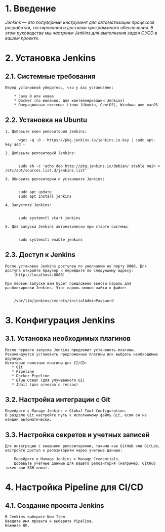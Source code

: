 # 1. Введение

*Jenkins — это популярный инструмент для автоматизации процессов разработки, тестирования и доставки программного обеспечения. В этом руководстве мы настроим Jenkins для выполнения задач CI/CD в вашем проекте.* 

# 2. Установка Jenkins
##  2.1. Системные требования

    Перед установкой убедитесь, что у вас установлен:

        * Java 8 или новее
        * Docker (по желанию, для контейнеризации Jenkins)
        * Операционная система: Linux (Ubuntu, CentOS), Windows или macOS

##  2.2. Установка на Ubuntu

    1. Добавьте ключ репозитория Jenkins:
        
          wget -q -O - https://pkg.jenkins.io/jenkins.io.key | sudo apt-key add -

    2. Добавьте репозиторий Jenkins:


          sudo sh -c 'echo deb http://pkg.jenkins.io/debian/ stable main > /etc/apt/sources.list.d/jenkins.list'

    3. Обновите репозитории и установите Jenkins:


          sudo apt update
          sudo apt install jenkins

    4. Запустите Jenkins:


          sudo systemctl start jenkins

    5. Для запуска Jenkins автоматически при старте системы:


          sudo systemctl enable jenkins

##  2.3. Доступ к Jenkins

    После установки Jenkins доступен по умолчанию на порту 8080. Для доступа откройте браузер и перейдите по следующему адресу:
        (http://localhost:8080)
    
    При первом запуске вам будет предложено ввести пароль для разблокировки Jenkins. Этот пароль можно найти в файле:
    

        /var/lib/jenkins/secrets/initialAdminPassword

# 3. Конфигурация Jenkins
##  3.1. Установка необходимых плагинов

    После первого запуска Jenkins предложит установить плагины. Рекомендуется установить предложенные плагины или выбрать необходимые вручную.
    Некоторые полезные плагины для CI/CD:
       * Git
       * Pipeline
       * Docker Pipeline
       * Blue Ocean (для улучшенного UI)
       * JUnit (для отчетов о тестах)

## 3.2. Настройка интеграции с Git

    Перейдите в Manage Jenkins > Global Tool Configuration.
    В разделе Git настройте путь к исполнимому файлу Git, если он не найден автоматически.

## 3.3. Настройка секретов и учетных записей

    Для интеграции с внешними репозиториями, такими как GitHub или GitLab, настройте доступ к репозиториям через учетные данные:

        Перейдите в Manage Jenkins > Manage Credentials.
        Добавьте учетные данные для вашего репозитория (например, GitHub токен или SSH ключ).

#   4. Настройка Pipeline для CI/CD
##  4.1. Создание проекта Jenkins

    В Jenkins выберите New Item.
    Введите имя проекта и выберите Pipeline.
    Нажмите OK.
